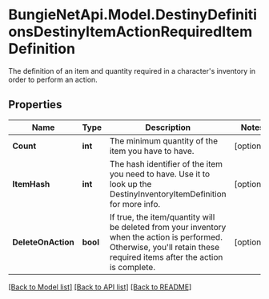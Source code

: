 # BungieNetApi.Model.DestinyDefinitionsDestinyItemActionRequiredItemDefinition
The definition of an item and quantity required in a character's inventory in order to perform an action.
## Properties

Name | Type | Description | Notes
------------ | ------------- | ------------- | -------------
**Count** | **int** | The minimum quantity of the item you have to have. | [optional] 
**ItemHash** | **int** | The hash identifier of the item you need to have. Use it to look up the DestinyInventoryItemDefinition for more info. | [optional] 
**DeleteOnAction** | **bool** | If true, the item/quantity will be deleted from your inventory when the action is performed. Otherwise, you&#39;ll retain these required items after the action is complete. | [optional] 

[[Back to Model list]](../README.md#documentation-for-models) [[Back to API list]](../README.md#documentation-for-api-endpoints) [[Back to README]](../README.md)

